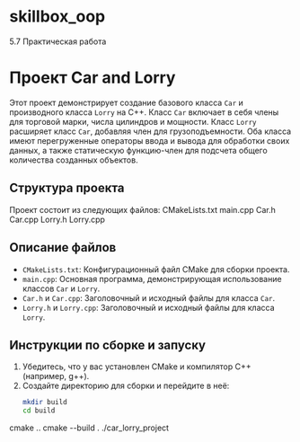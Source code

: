 # skillbox_oop
5.7 Практическая работа

# Проект Car and Lorry
Этот проект демонстрирует создание базового класса `Car` и производного класса `Lorry` на C++. Класс `Car` включает в себя члены для торговой марки, числа цилиндров и мощности. Класс `Lorry` расширяет класс `Car`, добавляя член для грузоподъемности. Оба класса имеют перегруженные операторы ввода и вывода для обработки своих данных, а также статическую функцию-член для подсчета общего количества созданных объектов.
## Структура проекта
Проект состоит из следующих файлов:
CMakeLists.txt
main.cpp
Car.h
Car.cpp
Lorry.h
Lorry.cpp


## Описание файлов

- `CMakeLists.txt`: Конфигурационный файл CMake для сборки проекта.
- `main.cpp`: Основная программа, демонстрирующая использование классов `Car` и `Lorry`.
- `Car.h` и `Car.cpp`: Заголовочный и исходный файлы для класса `Car`.
- `Lorry.h` и `Lorry.cpp`: Заголовочный и исходный файлы для класса `Lorry`.

## Инструкции по сборке и запуску

1. Убедитесь, что у вас установлен CMake и компилятор C++ (например, g++).
2. Создайте директорию для сборки и перейдите в неё:
   ```sh
   mkdir build
   cd build

cmake ..
cmake --build .
./car_lorry_project

